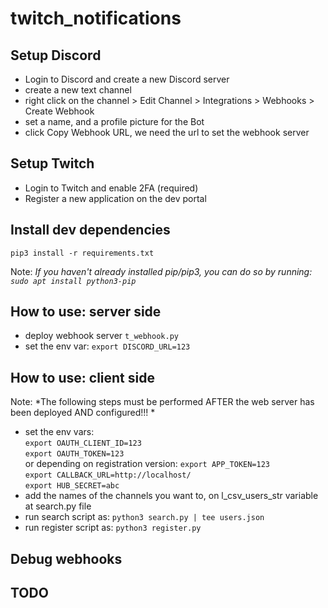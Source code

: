 # twitch_notifications  

## Setup Discord   
- Login to Discord and create a new Discord server   
- create a new text channel   
- right click on the channel > Edit Channel > Integrations > Webhooks > Create Webhook   
- set a name, and a profile picture for the Bot   
- click Copy Webhook URL, we need the url to set the webhook server    
   
## Setup Twitch    
- Login to Twitch and enable 2FA (required)   
- Register a new application on the dev portal   
   
## Install dev dependencies   
`pip3 install -r requirements.txt`   
   
Note: *If you haven't already installed pip/pip3, you can do so by running: `sudo apt install python3-pip`*   

##  How to use: server side  
- deploy webhook server `t_webhook.py`  
- set the env var: `export DISCORD_URL=123`  

## How to use: client side  
Note: *The following steps must be performed AFTER the web server has been deployed AND configured!!! *   
- set the env vars:  
`export OAUTH_CLIENT_ID=123`  
`export OAUTH_TOKEN=123`  
  or depending on registration version: `export APP_TOKEN=123`  
`export CALLBACK_URL=http://localhost/`   
`export HUB_SECRET=abc`  
- add the names of the channels you want to, on l_csv_users_str variable at search.py file  
- run search script as: `python3 search.py | tee users.json`  
- run register script as: `python3 register.py`  

## Debug webhooks   
   
## TODO   
   